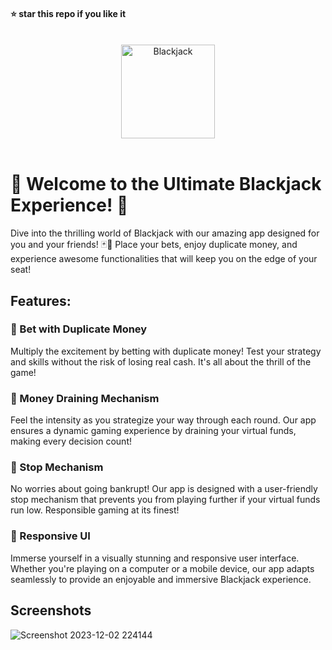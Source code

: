 #### ⭐ star this repo if you like it
<br>
<div align="center">
  <img src="https://github.com/kanugurajesh/Blackjack/assets/120458029/b92b5375-df68-485b-9f8a-84e493f7496f" alt="Blackjack" width=150 height=150>
</div>
<br>

# 🎉 Welcome to the Ultimate Blackjack Experience! 🎰
Dive into the thrilling world of Blackjack with our amazing app designed for you and your friends! 🃏💸 Place your bets, enjoy duplicate money, and experience awesome functionalities that will keep you on the edge of your seat!

## Features:
### 🤑 Bet with Duplicate Money
Multiply the excitement by betting with duplicate money! Test your strategy and skills without the risk of losing real cash. It's all about the thrill of the game!

### 💼 Money Draining Mechanism
Feel the intensity as you strategize your way through each round. Our app ensures a dynamic gaming experience by draining your virtual funds, making every decision count!

### 🚫 Stop Mechanism
No worries about going bankrupt! Our app is designed with a user-friendly stop mechanism that prevents you from playing further if your virtual funds run low. Responsible gaming at its finest!

### 🎨 Responsive UI
Immerse yourself in a visually stunning and responsive user interface. Whether you're playing on a computer or a mobile device, our app adapts seamlessly to provide an enjoyable and immersive Blackjack experience.

## Screenshots

![Screenshot 2023-12-02 224144](https://github.com/kanugurajesh/Blackjack/assets/120458029/e66b0ac2-c40d-460c-99d1-630dab26e5ed)
